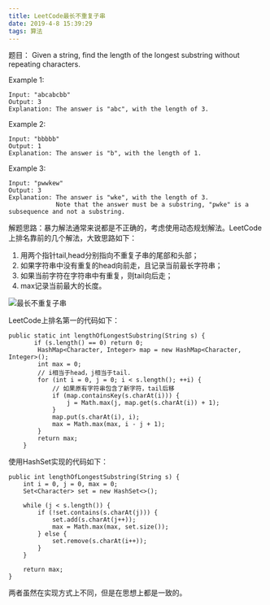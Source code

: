 ```yaml
---
title: LeetCode最长不重复子串
date: 2019-4-8 15:39:29
tags: 算法
---
```


题目：
Given a string, find the length of the longest substring without repeating characters.

Example 1:

```
Input: "abcabcbb"
Output: 3 
Explanation: The answer is "abc", with the length of 3. 
```
Example 2:


```
Input: "bbbbb"
Output: 1
Explanation: The answer is "b", with the length of 1.
```

Example 3:


```
Input: "pwwkew"
Output: 3
Explanation: The answer is "wke", with the length of 3. 
             Note that the answer must be a substring, "pwke" is a subsequence and not a substring.
```
<!-- more -->
解题思路：暴力解法通常来说都是不正确的，考虑使用动态规划解法。LeetCode上排名靠前的几个解法，大致思路如下：
1. 用两个指针tail,head分别指向不重复子串的尾部和头部；
2. 如果字符串中没有重复的head向前走，且记录当前最长字符串；
3. 如果当前字符在字符串中有重复，则tail向后走；
4. max记录当前最大的长度。

![最长不重复子串](http://pic.evilhex.com/2019-04-08-最长不重复子串.png)

LeetCode上排名第一的代码如下：

```
public static int lengthOfLongestSubstring(String s) {
       if (s.length() == 0) return 0;
        HashMap<Character, Integer> map = new HashMap<Character, Integer>();
        int max = 0;
        // i相当于head，j相当于tail.
        for (int i = 0, j = 0; i < s.length(); ++i) {
            // 如果原有字符串包含了新字符，tail后移
            if (map.containsKey(s.charAt(i))) {
                j = Math.max(j, map.get(s.charAt(i)) + 1);
            }
            map.put(s.charAt(i), i);
            max = Math.max(max, i - j + 1);
        }
        return max;
    }
```
使用HashSet实现的代码如下：

```
public int lengthOfLongestSubstring(String s) {
    int i = 0, j = 0, max = 0;
    Set<Character> set = new HashSet<>();
    
    while (j < s.length()) {
        if (!set.contains(s.charAt(j))) {
            set.add(s.charAt(j++));
            max = Math.max(max, set.size());
        } else {
            set.remove(s.charAt(i++));
        }
    }
    
    return max;
}
```
两者虽然在实现方式上不同，但是在思想上都是一致的。